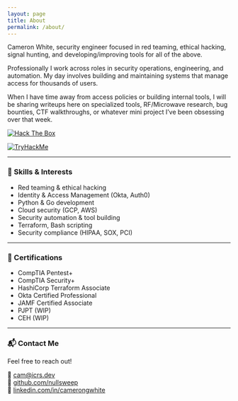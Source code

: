 ```yaml
---
layout: page
title: About
permalink: /about/
---
```


Cameron White, security engineer focused in red teaming, ethical hacking, signal hunting, and developing/improving tools for all of the above.

Professionally I work across roles in security operations, engineering, and automation. My day involves building and maintaining systems that manage access for thousands of users.

When I have time away from access policies or building internal tools, I will be sharing writeups here on specialized tools, RF/Microwave research, bug bounties, CTF walkthroughs, or whatever mini project I’ve been obsessing over that week.

[![Hack The Box](https://www.hackthebox.com/badge/image/758144)](https://app.hackthebox.com/profile/758144)

[![TryHackMe](https://tryhackme-badges.s3.amazonaws.com/Nullsweep.png)](https://tryhackme.com/p/Nullsweep)

---

### 🧰 Skills & Interests

- Red teaming & ethical hacking
- Identity & Access Management (Okta, Auth0)
- Python & Go development
- Cloud security (GCP, AWS)
- Security automation & tool building
- Terraform, Bash scripting
- Security compliance (HIPAA, SOX, PCI)

---

### 📜 Certifications

- CompTIA Pentest+
- CompTIA Security+
- HashiCorp Terraform Associate
- Okta Certified Professional
- JAMF Certified Associate
- PJPT (WIP)
- CEH (WIP)

---

### 📬 Contact Me

Feel free to reach out!

📧 [cam@icrs.dev](mailto:cam@icrs.dev)  
🐙 [github.com/nullsweep](https://github.com/nullsweep)  
💼 [linkedin.com/in/camerongwhite](https://www.linkedin.com/in/camerongwhite/)